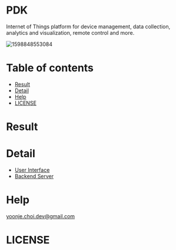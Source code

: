 # PDK
Internet of Things platform for device management, data collection, analytics and visualization, remote control and more.

![1598848553084](https://user-images.githubusercontent.com/44857109/91684069-52ca5b00-eb91-11ea-98ec-68376a3ba1f0.png)

Table of contents
=================
<!--ts-->
   * [Result](#Result)
   * [Detail](#Detail)
   * [Help](#Help)
   * [LICENSE](#LICENSE)
<!--te-->

Result
=======


Detail
=======
* [User Interface](./ui/README.md)
* [Backend Server](./application/README.md)

Help
=======
yoonje.choi.dev@gmail.com

LICENSE
=======